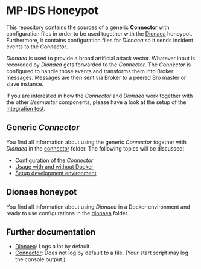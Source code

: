 MP-IDS Honeypot
===============

This repository contains the sources of a generic **Connector** with configuration files in order to be used together with the [Dionaea](https://github.com/DinoTools/dionaea) honeypot.
Furthermore, it contains configuration files for *Dionaea* so it sends incident events to the *Connector*.

*Dionaea* is used to provide a broad artificial attack vector. Whatever input is recoreded by *Dionaea* gets forwarded to the *Connector*. The *Connector* is configured to handle those events and transforms them into Broker messages. Messages are then sent via Broker to a peered Bro master or slave instance.

If you are interested in how the *Connector* and *Dionaea* work together with the other *Beemaster* components, please have a look at the setup of the [integration test](https://git.informatik.uni-hamburg.de/iss/mp-ids/blob/master/Tests).


## Generic *Connector*

You find all information about using the generic *Connector* together with *Dionaea* in the [connector](connector) folder.
The following topics will be discussed:
* [Configuration of the *Connector*](connector/README.md#setup-development-environment)
* [Usage with and without Docker](connector/README.md#usage)
* [Setup development environment](connector/README.md#setup-development-environment)

## Dionaea honeypot

You find all information about using *Dionaea* in a Docker environment and ready to use configurations in the [dionaea](dionaea) folder.

## Further documentation
* [Dionaea](dionaea/README.md#stop-logging-to-files): Logs a lot by default.
* [Connector](connector/README.md#logging): Does not log by default to a file. (Your start script may log the console output.)